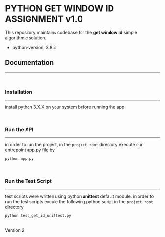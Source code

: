 # PYTHON GET WINDOW ID ASSIGNMENT v1.0

This repository maintains codebase for the **get window id** simple algorithmic solution.

- python-version: 3.8.3


## Documentation

---

 </br>

### Installation

---

install python 3.X.X on your system before running the app

</br>

### Run the API

---

in order to run the project, in the `project root` directory execute our entrepoint app.py file by

```bash
python app.py

```
</br>

### Run the Test Script

---

test scripts were written using python **unittest** default module. in order to run the test scripts excute the following python script in the `project root` directory

```bash
python test_get_id_unittest.py

```
</br>Version 2
